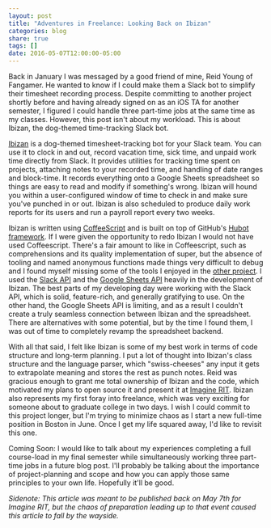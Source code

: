 ```yaml
---
layout: post
title: "Adventures in Freelance: Looking Back on Ibizan"
categories: blog
share: true
tags: []
date: 2016-05-07T12:00:00-05:00
---
```


Back in January I was messaged by a good friend of mine, Reid Young of Fangamer. He wanted to know if I could make them a Slack bot to simplify their timesheet recording process. Despite committing to another project shortly before and having already signed on as an iOS TA for another semester, I figured I could handle three part-time jobs at the same time as my classes. However, this post isn't about my workload. This is about Ibizan, the dog-themed time-tracking Slack bot.
<!--more-->

[Ibizan](https://github.com/ibizan/ibizan) is a dog-themed timesheet-tracking bot for your Slack team. You can use it to clock in and out, record vacation time, sick time, and unpaid work time directly from Slack. It provides utilities for tracking time spent on projects, attaching notes to your recorded time, and handling of date ranges and block-time. It records everything onto a Google Sheets spreadsheet so things are easy to read and modify if something's wrong. Ibizan will hound you within a user-configured window of time to check in and make sure you've punched in or out. Ibizan is also scheduled to produce daily work reports for its users and run a payroll report every two weeks. 

Ibizan is written using [CoffeeScript](http://coffeescript.org/) and is built on top of GitHub's [Hubot framework](https://hubot.github.com/). If I were given the opportunity to redo Ibizan I would not have used Coffeescript. There's a fair amount to like in Coffeescript, such as comprehensions and its quality implementation of super, but the absence of tooling and named anonymous functions made things very difficult to debug and I found myself missing some of the tools I enjoyed in the [other project](http://skyaaron.com/blog/atlas-post-mortem/). I used the [Slack API](https://api.slack.com/) and the [Google Sheets API](https://developers.google.com/google-apps/spreadsheets/) heavily in the development of Ibizan. The best parts of my developing day were working with the Slack API, which is solid, feature-rich, and generally gratifying to use. On the other hand, the Google Sheets API is limiting, and as a result I couldn't create a truly seamless connection between Ibizan and the spreadsheet. There are alternatives with some potential, but by the time I found them, I was out of time to completely revamp the spreadsheet backend.

With all that said, I felt like Ibizan is some of my best work in terms of code structure and long-term planning. I put a lot of thought into Ibizan's class structure and the language parser, which "swiss-cheeses" any input it gets to extrapolate meaning and stores the rest as punch notes. Reid was gracious enough to grant me total ownership of Ibizan and the code, which motivated my plans to open source it and present it at [Imagine RIT](https://www.rit.edu/imagine/planyourday16/exhibit.php?id=1229). Ibizan also represents my first foray into freelance, which was very exciting for someone about to graduate college in two days. I wish I could commit to this project longer, but I'm trying to minimize chaos as I start a new full-time position in Boston in June. Once I get my life squared away, I'd like to revisit this one. 

Coming Soon: I would like to talk about my experiences completing a full course-load in my final semester while simultaneously working three part-time jobs in a future blog post. I'll probably be talking about the importance of project-planning and scope and how you can apply those same principles to your own life. Hopefully it'll be good.

_Sidenote: This article was meant to be published back on May 7th for Imagine RIT, but the chaos of preparation leading up to that event caused this article to fall by the wayside._
